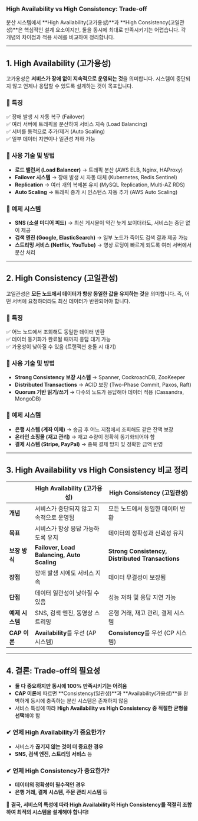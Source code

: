 ### **High Availability vs High Consistency: Trade-off**  

분산 시스템에서 **High Availability(고가용성)**과 **High Consistency(고일관성)**은 핵심적인 설계 요소이지만, 둘을 동시에 최대로 만족시키기는 어렵습니다. 각 개념의 차이점과 적용 사례를 비교하여 정리합니다.  

---

## **1. High Availability (고가용성)**  
고가용성은 **서비스가 장애 없이 지속적으로 운영되는 것**을 의미합니다. 시스템이 중단되지 않고 언제나 응답할 수 있도록 설계하는 것이 목표입니다.  

### 🔹 **특징**  
✅ 장애 발생 시 자동 복구 (Failover)  
✅ 여러 서버에 트래픽을 분산하여 서비스 지속 (Load Balancing)  
✅ 서버를 동적으로 추가/제거 (Auto Scaling)  
✅ 일부 데이터 지연이나 일관성 저하 가능  

### 🔹 **사용 기술 및 방법**  
- **로드 밸런서 (Load Balancer)** → 트래픽 분산 (AWS ELB, Nginx, HAProxy)  
- **Failover 시스템** → 장애 발생 시 자동 대체 (Kubernetes, Redis Sentinel)  
- **Replication** → 여러 개의 복제본 유지 (MySQL Replication, Multi-AZ RDS)  
- **Auto Scaling** → 트래픽 증가 시 인스턴스 자동 추가 (AWS Auto Scaling)  

### 🔹 **예제 시스템**  
- **SNS (소셜 미디어 피드)** → 최신 게시물이 약간 늦게 보이더라도, 서비스는 중단 없이 제공  
- **검색 엔진 (Google, ElasticSearch)** → 일부 노드가 죽어도 검색 결과 제공 가능  
- **스트리밍 서비스 (Netflix, YouTube)** → 영상 로딩이 빠르게 되도록 여러 서버에서 분산 처리  

---

## **2. High Consistency (고일관성)**  
고일관성은 **모든 노드에서 데이터가 항상 동일한 값을 유지하는 것**을 의미합니다. 즉, 어떤 서버에 요청하더라도 최신 데이터가 반환되어야 합니다.  

### 🔹 **특징**  
✅ 어느 노드에서 조회해도 동일한 데이터 반환  
✅ 데이터 동기화가 완료될 때까지 응답 대기 가능  
✅ 가용성이 낮아질 수 있음 (트랜잭션 충돌 시 대기)  

### 🔹 **사용 기술 및 방법**  
- **Strong Consistency 보장 시스템** → Spanner, CockroachDB, ZooKeeper  
- **Distributed Transactions** → ACID 보장 (Two-Phase Commit, Paxos, Raft)  
- **Quorum 기반 읽기/쓰기** → 다수의 노드가 응답해야 데이터 적용 (Cassandra, MongoDB)  

### 🔹 **예제 시스템**  
- **은행 시스템 (계좌 이체)** → 송금 후 어느 지점에서 조회해도 같은 잔액 보장  
- **온라인 쇼핑몰 (재고 관리)** → 재고 수량이 정확히 동기화되어야 함  
- **결제 시스템 (Stripe, PayPal)** → 중복 결제 방지 및 정확한 금액 반영  

---

## **3. High Availability vs High Consistency 비교 정리**  

|  | **High Availability (고가용성)** | **High Consistency (고일관성)** |
|---|---|---|
| **개념** | 서비스가 중단되지 않고 지속적으로 운영됨 | 모든 노드에서 동일한 데이터 반환 |
| **목표** | 서비스가 항상 응답 가능하도록 유지 | 데이터의 정확성과 신뢰성 유지 |
| **보장 방식** | **Failover, Load Balancing, Auto Scaling** | **Strong Consistency, Distributed Transactions** |
| **장점** | 장애 발생 시에도 서비스 지속 | 데이터 무결성이 보장됨 |
| **단점** | 데이터 일관성이 낮아질 수 있음 | 성능 저하 및 응답 지연 가능 |
| **예제 시스템** | SNS, 검색 엔진, 동영상 스트리밍 | 은행 거래, 재고 관리, 결제 시스템 |
| **CAP 이론** | **Availability**를 우선 (AP 시스템) | **Consistency**를 우선 (CP 시스템) |

---

## **4. 결론: Trade-off의 필요성**  
- **둘 다 중요하지만 동시에 100% 만족시키기는 어려움**  
- **CAP 이론**에 따르면 **Consistency(일관성)**과 **Availability(가용성)**을 완벽하게 동시에 충족하는 분산 시스템은 존재하지 않음  
- 서비스 특성에 따라 **High Availability vs High Consistency 중 적절한 균형을 선택**해야 함  

### **✔ 언제 High Availability가 중요한가?**  
- 서비스가 **끊기지 않는 것이 더 중요한 경우**  
- **SNS, 검색 엔진, 스트리밍 서비스** 등  

### **✔ 언제 High Consistency가 중요한가?**  
- **데이터의 정확성이 필수적인 경우**  
- **은행 거래, 결제 시스템, 주문 관리 시스템** 등  

🚀 **결국, 서비스의 특성에 따라 High Availability와 High Consistency를 적절히 조합하여 최적의 시스템을 설계해야 합니다!**